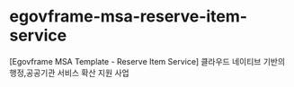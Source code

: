 # egovframe-msa-reserve-item-service
[Egovframe MSA Template - Reserve Item Service] 클라우드 네이티브 기반의 행정,공공기관 서비스 확산 지원 사업
